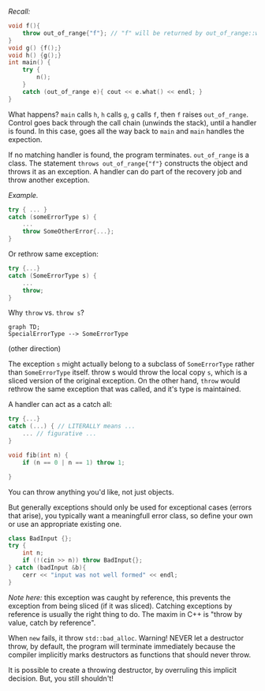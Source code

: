 *Recall:*
```c++
void f(){
    throw out_of_range{"f"}; // "f" will be returned by out_of_range::what
}
void g() {f();}
void h() {g();}
int main() {
    try {
        n(); 
    }
    catch (out_of_range e){ cout << e.what() << endl; }
}
```
What happens? `main` calls `h`, `h` calls `g`, `g` calls `f`, then `f` raises `out_of_range`. Control goes back through the call chain (unwinds the stack), until a handler is found. In this case, goes all the way back to `main` and `main` handles the expection. 

If no matching handler is found, the program terminates. `out_of_range` is a class. The statement `throws out_of_range{"f"}` constructs the object and throws it as an exception. A handler can do part of the recovery job and throw another exception.

*Example.*
```c++
try { ... }
catch (someErrorType s) {
    ...
    throw SomeOtherError{...};
}
```

Or rethrow same exception: 
```c++
try {...}
catch (SomeErrorType s) {
    ...
    throw;
}
```

Why `throw` vs. `throw s`? 

```mermaid
graph TD;
SpecialErrorType --> SomeErrorType
```
(other direction)

The exception `s` might actually belong to a subclass of `SomeErrorType` rather than `SomeErrorType` itself. throw s would throw the local copy `s`, which is a sliced version of the original exception. On the other hand, `throw` would rethrow the same exception that was called, and it's type is maintained.

A handler can act as a catch all:
```c++
try {...}
catch (...) { // LITERALLY means ...
    ... // figurative ...
}
```

```c++
void fib(int n) {
    if (n == 0 | n == 1) throw 1;

}
```

You can throw anything you'd like, not just objects. 

But generally exceptions should only be used for exceptional cases (errors that arise), you typically want a meaningfull error class, so define your own or use an appropriate existing one.

```c++
class BadInput {};
try {
    int n; 
    if (!(cin >> n)) throw BadInput{};
} catch (badInput &b){
    cerr << "input was not well formed" << endl;
}
```
*Note here:* this exception was caught by reference, this prevents the exception from being sliced (if it was sliced). Catching exceptions by reference is usually the right thing to do. The maxim in C++ is "throw by value, catch by reference". 

When `new` fails, it throw `std::bad_alloc`. Warning! NEVER let a destructor throw, by default, the program will terminate immediately because the compiler implicitly marks destructors as functions that should never throw.

It is possible to create a throwing destructor, by overruling this implicit decision. But, you still shouldn't!